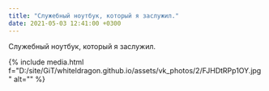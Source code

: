 ```yaml
---
title: "Служебный ноутбук, который я заслужил."
date: 2021-05-03 12:41:00 +0300
---
```


Служебный ноутбук, который я заслужил.

{% include media.html f="D:/site/GiT/whiteldragon.github.io/assets/vk_photos/2/FJHDtRPp1OY.jpg" alt="" %}
